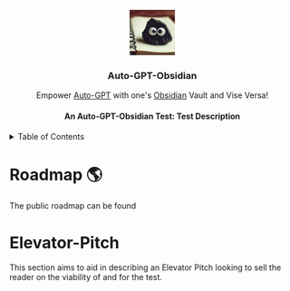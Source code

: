 
<br/>
<div align="center">
      <img src="docs/assets/logoautogptobsidian.png" alt="Logo" width="80" height="80">
<h3 align="center">Auto-GPT-Obsidian</h3>
  <p align="center">
    Empower <a href="https://github.com/Significant-Gravitas/Auto-GPT">Auto-GPT</a> with one's <a href="https://obsidian.md/">Obsidian</a> Vault and Vise Versa!
  </p>
</div>

<h4 align="center"> <a hef="https://github.com/conneroisu/Auto-GPT-Obsidian/tree/master/docs/tests/tests.md" >An Auto-GPT-Obsidian Test: </a> Test Description</h4>
<!-- TABLE OF CONTENTS -->
<details>
  <summary>Table of Contents</summary>
  <ol>
    <li><a href="#roadmap">Roadmap</a></li>
    <li><a href="#elevator-pitch">Introduction</a></li>
  </ol>
</details>

# Roadmap :earth_americas:
The public roadmap can be found 

# Elevator-Pitch 
<!-- TODO: Need to to add test reference -->
This section aims to aid in describing an Elevator Pitch looking to sell the reader on the viability of and for the test.
